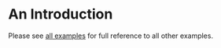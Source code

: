 # An Introduction

Please see [all examples](examples.md) for full reference to all other examples.  
